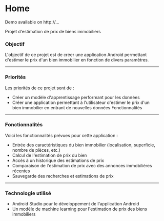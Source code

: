 # Home
Demo available on http://...

Projet d'estimation de prix de biens immobiliers

### Objectif

L'objectif de ce projet est de créer une application Android permettant d'estimer le prix d'un bien immobilier en fonction de divers paramètres.

----

### Priorités

Les priorités de ce projet sont de :

- Créer un modèle d'apprentissage performant pour les données
- Créer une application permettant à l'utilisateur d'estimer le prix d'un bien immobilier en entrant de nouvelles données Fonctionnalités

-----

### Fonctionnalités

Voici les fonctionnalités prévues pour cette application :

- Entrée des caractéristiques du bien immobilier (localisation, superficie, nombre de pièces, etc.)
- Calcul de l'estimation de prix du bien
- Accès à un historique des estimations de prix
- Comparaison de l'estimation de prix avec des annonces immobilières récentes
- Sauvegarde des recherches et estimations de prix

-----

### Technologie utilisé

- Android Studio pour le développement de l'application Android
- Un modèle de machine learning pour l'estimation de prix des biens immobiliers
